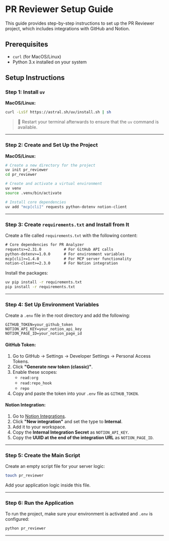 # PR Reviewer Setup Guide

This guide provides step-by-step instructions to set up the PR Reviewer project, which includes integrations with GitHub and Notion.

## Prerequisites
- `curl` (for MacOS/Linux)
- Python 3.x installed on your system

## Setup Instructions

### Step 1: Install `uv`

**MacOS/Linux:**
```bash
curl -LsSf https://astral.sh/uv/install.sh | sh
```

> 🔁 Restart your terminal afterwards to ensure that the `uv` command is available.

---

### Step 2: Create and Set Up the Project

**MacOS/Linux:**
```bash
# Create a new directory for the project
uv init pr_reviewer
cd pr_reviewer

# Create and activate a virtual environment
uv venv
source .venv/bin/activate

# Install core dependencies
uv add "mcp[cli]" requests python-dotenv notion-client
```

---

### Step 3: Create `requirements.txt` and Install from It

Create a file called `requirements.txt` with the following content:

```txt
# Core dependencies for PR Analyzer
requests>=2.31.0          # For GitHub API calls
python-dotenv>=1.0.0      # For environment variables
mcp[cli]>=1.4.0           # For MCP server functionality
notion-client>=2.3.0      # For Notion integration
```

Install the packages:
```bash
uv pip install -r requirements.txt
pip install -r requirements.txt
```

---

### Step 4: Set Up Environment Variables

Create a `.env` file in the root directory and add the following:

```env
GITHUB_TOKEN=your_github_token
NOTION_API_KEY=your_notion_api_key
NOTION_PAGE_ID=your_notion_page_id
```

#### GitHub Token:

1. Go to GitHub → Settings → Developer Settings → Personal Access Tokens.
2. Click **"Generate new token (classic)"**.
3. Enable these scopes:
   - `read:org`
   - `read:repo_hook`
   - `repo`
4. Copy and paste the token into your `.env` file as `GITHUB_TOKEN`.

#### Notion Integration:

1. Go to [Notion Integrations](https://www.notion.so/my-integrations).
2. Click **"New integration"** and set the type to **Internal**.
3. Add it to your workspace.
4. Copy the **Internal Integration Secret** as `NOTION_API_KEY`.
5. Copy the **UUID at the end of the integration URL** as `NOTION_PAGE_ID`.

---

### Step 5: Create the Main Script

Create an empty script file for your server logic:

```bash
touch pr_reviewer
```

Add your application logic inside this file.

---

### Step 6: Run the Application

To run the project, make sure your environment is activated and `.env` is configured:

```bash
python pr_reviewer
```

---
